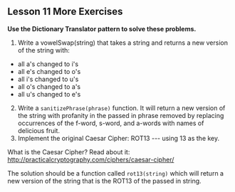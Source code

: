 ## Lesson 11 More Exercises

**Use the Dictionary Translator pattern to solve these problems.**

1. Write a vowelSwap(string) that takes a string and returns
a new version of the string with:
  * all a's changed to i's
  * all e's changed to o's
  * all i's changed to u's
  * all o's changed to a's
  * all u's changed to e's
2. Write a `sanitizePhrase(phrase)` function. It will return a new version
of the string with profanity in the passed in phrase removed by replacing
occurrences of the f-word, s-word, and a-words with names of delicious fruit.
2. Implement the original Caesar Cipher: ROT13 --- using 13 as the key.

What is the Caesar Cipher? Read about it:
http://practicalcryptography.com/ciphers/caesar-cipher/

The solution should be a function called `rot13(string)` which will return
a new version of the string that is the ROT13 of the passed in string.
